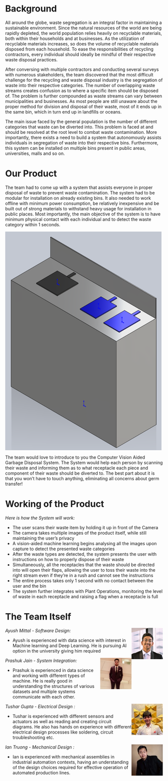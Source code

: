 # Background

All around the globe, waste segregation is an integral factor in maintaining a sustainable environment. Since the natural resources of the world are being rapidly depleted, the world population relies heavily on recyclable materials, both within their households and at businesses. As the utilization of recyclable materials increases, so does the volume of recyclable materials disposed from each household. To ease the responsibilities of recycling contractors, every individual should ideally be mindful of their respective waste disposal practices.  
 
After conversing with multiple contractors and conducting several surveys with numerous stakeholders, the team discovered that the most difficult challenge for the recycling and waste disposal industry is the segregation of waste into their respective categories. The number of overlapping waste streams creates confusion as to where a specific item should be disposed of. The problem is further compounded as waste streams can vary between municipalities and businesses. As most people are still unaware about the proper method for division and disposal of their waste, most of it ends up in the same bin, which in turn end up in landfills or oceans. 

The main issue faced by the general population is the number of different categories that waste can be diverted into. This problem is faced at and should be resolved at the root level to combat waste contamination. More importantly, there exists a need to build a system that autonomously assists individuals in segregation of waste into their respective bins. Furthermore, this system can be installed on multiple bins present in public areas, universities, malls and so on.



# Our Product

The team had to come up with a system that assists everyone in proper disposal of waste to prevent waste contamination. The system had to be modular for installation on already existing bins. It also needed to work offline with minimum power consumption, be relatively inexpensive and be built out of strong materials to withstand heavy usage for installation in public places. Most importantly, the main objective of the system is to have minimum physical contact with each individual and to detect the waste category within 1 seconds.

<img align="center" width="500" height="700" src="CAD.png">
 
The team would love to introduce to you the Computer Vision Aided Garbage Disposal System. The System would help each person by scanning their waste and informing them as to what receptacle each piece and component of their waste should be diverted to. The best part about it is that you won’t have to touch anything, eliminating all concerns about germ transfer! 
  

# Working of the Product

_Here is how the System will work:_
*	The user scans their waste item by holding it up in front of the Camera
*	The camera takes multiple images of the product itself, while still maintaining the user’s privacy
*	A vision-aided machine learning begins analysing all the images upon capture to detect the presented waste categories
*	After the waste types are detected, the system presents the user with instructions on how to properly dispose of their waste
*	Simultaneously, all the receptacles that the waste should be directed into will open their flaps, allowing the user to toss their waste into the right stream even if they’re in a rush and cannot see the instructions 
* The entire process takes only 1 second with no contact between the user and the bin
*	The system further integrates with Plant Operations, monitoring the level of waste in each receptacle and raising a flag when a receptacle is full

# The Team Itself

_Ayush Mittal - Software Design:_
<img align="right" width="100" height="100" src="ayush.jpeg">
*	Ayush is experienced with data science with interest in Machine learning and Deep Learning. He is pursuing AI option in the university giving him required 

_Prashuk Jain - System Integration:_
<img align="right" width="100" height="100" src="prashuk.jpeg">
*	Prashuk is experienced in data science and working with different types of machine. He is really good in understanding the structures of various datasets and multiple systems communicate with each other.

_Tushar Gupta - Electrical Design :_
<img align="right" width="100" height="100" src="tushar.jpeg">
*	Tushar is experienced with different sensors and actuators as well as reading and creating circuit diagrams. He also has hands on experience with different electrical design processes like soldering, circuit troubleshooting etc.

_Ian Truong - Mechanical Design  :_
<img align="right" width="100" height="100" src="ian.jpeg">
*	Ian is experienced with mechanical assemblies in industrial automation contexts, having an understanding of the design choices required for effective operation of automated production lines. 
